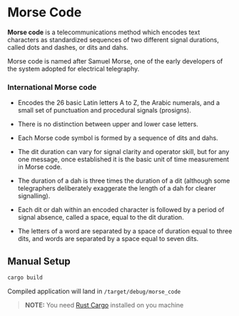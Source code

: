 # Morse Code

**Morse code** is a telecommunications method which encodes text characters as standardized sequences of two different signal durations, called dots and dashes, or dits and dahs.

Morse code is named after Samuel Morse, one of the early developers of the system adopted for electrical telegraphy.

### International Morse code

- Encodes the 26 basic Latin letters A to Z, the Arabic numerals, and a small set of punctuation and procedural signals (prosigns).

- There is no distinction between upper and lower case letters.

- Each Morse code symbol is formed by a sequence of dits and dahs. 

- The dit duration can vary for signal clarity and operator skill, but for any one message, once established it is the basic unit of time measurement in Morse code. 

- The duration of a dah is three times the duration of a dit (although some telegraphers deliberately exaggerate the length of a dah for clearer signalling). 

- Each dit or dah within an encoded character is followed by a period of signal absence, called a space, equal to the dit duration. 

- The letters of a word are separated by a space of duration equal to three dits, and words are separated by a space equal to seven dits.


## Manual Setup
```bash
cargo build
```

Compiled application will land in `/target/debug/morse_code`

> **NOTE:** You need [Rust Cargo](https://www.rust-lang.org/tools/install) installed on you machine